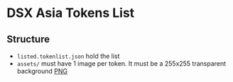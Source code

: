 # DSX Asia Tokens List

## Structure

- `listed.tokenlist.json` hold the list
- `assets/` must have 1 image per token. It must be a 255x255 transparent background [PNG](https://en.wikipedia.org/wiki/Portable_Network_Graphics)